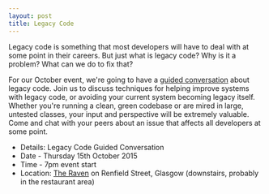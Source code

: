```yaml
---
layout: post
title: Legacy Code
---
```


Legacy code is something that most developers will have to deal with at some point in their careers. But just what is legacy code? Why is it a problem? What can we do to fix that? 

For our October event, we're going to have a <a href="http://code.joejag.com/2015/guided-conversations.html">guided conversation</a> about legacy code. Join us to discuss techniques for helping improve systems with legacy code, or avoiding your current system becoming legacy itself. Whether you're running a clean, green codebase or are mired in large, untested classes, your input and perspective will be extremely valuable. Come and chat with your peers about an issue that affects all developers at some point.

* Details: Legacy Code Guided Conversation
* Date - Thursday 15th October 2015
* Time - 7pm event start
* Location: <a href="https://goo.gl/maps/vWn1J">The Raven</a> on Renfield Street, Glasgow (downstairs, probably in the restaurant area)

